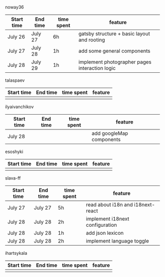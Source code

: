noway36

| Start time | End time | time spent | feature                                        |
| ---------- | -------- | ---------- | ---------------------------------------------- |
| July 26    | July 27  | 6h         | gatsby structure + basic layout and rooting    |
| July 27    | July 28  | 1h         | add some general components                    |
| July 28    | July 29  | 1h         | implement photographer pages interaction logic |

talaspaev

| Start time | End time | time spent | feature |
| ---------- | -------- | ---------- | ------- |
|            |          |            |         |

ilyaivanchikov

| Start time | End time | time spent | feature |
| ---------- | -------- | ---------- | ------- |
| July 28    |          |            | add googleMap components |

esoshyki

| Start time | End time | time spent | feature |
| ---------- | -------- | ---------- | ------- |
|            |          |            |         |

slava-ff

| Start time | End time | time spent | feature |
| ---------- | -------- | ---------- | ------- |
| July 27    | July 27  | 5h         | read about i18n and i18next-react |
| July 28    | July 28  | 2h         | implement i18next configuration   |
| July 28    | July 28  | 1h         | add json lexicon                  |
| July 28    | July 28  | 2h         | implement language toggle         |


ihartsykala

| Start time | End time | time spent | feature |
| ---------- | -------- | ---------- | ------- |
|            |          |            |         |
